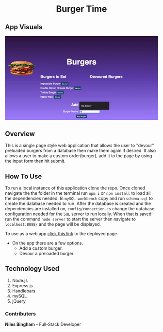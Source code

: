 # <p align="center">Burger Time</p>

## App Visuals

<img src="public/assets/images/burgertime.gif">

## Overview

This is a single page style web application that allows the user to "devour" preloaded burgers from a database then make them again if desired. It also allows a user to make a custom order(burger), add it to the page by using the input form then hit submit.

## How To Use

To run a local instance of this application clone the repo. Once cloned navigate the the folder in the terminal run `npm i` or `npm install` to load all the dependencies needed. In `mySQL workbench` copy and run `schema.sql` to create the database needed to run. After the database is created and the dependencies are installed on, `config/connection.js` change the database configuration needed for the `SQL` server to run locally. When that is saved run the command `node server` to start the server then navigate to `localhost:8888/` and the page will be displayed.

To use as a web app [click this link]() to the deployed page.

- On the app there are a few options.
  - Add a custom burger.
  - Devour a preloaded burger.

## Technology Used

1. Node.js
2. Express.js
3. Handlebars
4. mySQL
5. jQuery

### Contributers

**Niles Bingham** - Full-Stack Developer
